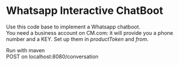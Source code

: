 # Whatsapp Interactive ChatBoot
Use this code base to implement a Whatsapp chatboot.  
You need a business account on CM.com: it will provide you a phone number and a KEY. Set up them in *productToken* and *from*.  

Run with maven  
POST on localhost:8080/conversation
